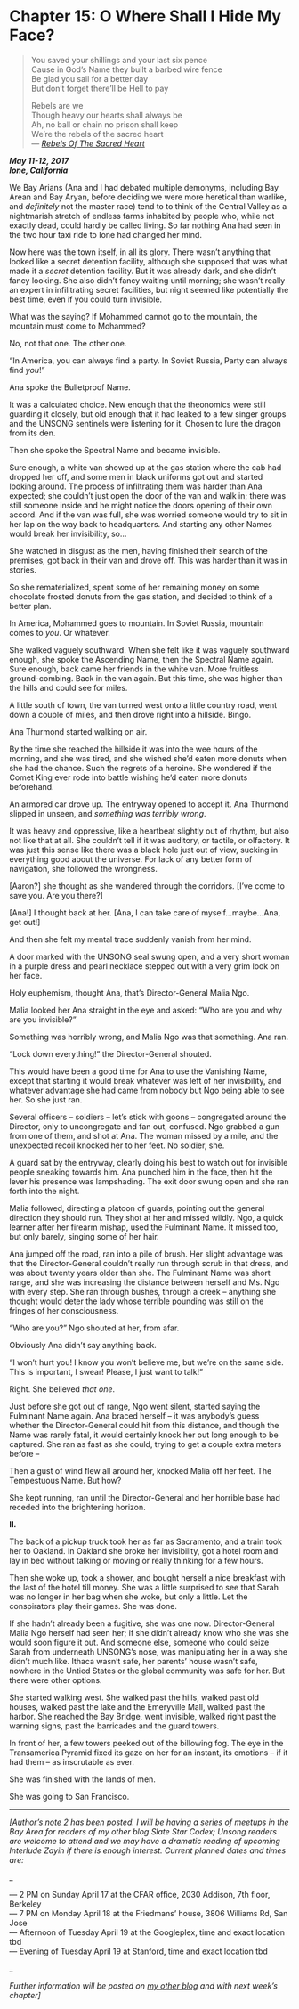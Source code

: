 Chapter 15: O Where Shall I Hide My Face?
=========================================

> You saved your shillings and your last six pence  
> Cause in God’s Name they built a barbed wire fence  
> Be glad you sail for a better day  
> But don’t forget there’ll be Hell to pay
> 
> Rebels are we  
> Though heavy our hearts shall always be  
> Ah, no ball or chain no prison shall keep  
> We’re the rebels of the sacred heart  
> _— [Rebels Of The Sacred Heart](https://www.youtube.com/watch?v=Gdlkx_cIqtE)_

**_May 11-12, 2017  
Ione, California_**

We Bay Arians (Ana and I had debated multiple demonyms, including Bay Arean and Bay Aryan, before deciding we were more heretical than warlike, and _definitely_ not the master race) tend to to think of the Central Valley as a nightmarish stretch of endless farms inhabited by people who, while not exactly dead, could hardly be called living.  So far nothing Ana had seen in the two hour taxi ride to Ione had changed her mind.

Now here was the town itself, in all its glory. There wasn’t anything that looked like a secret detention facility, although she supposed that was what made it a _secret_ detention facility. But it was already dark, and she didn’t fancy looking. She also didn’t fancy waiting until morning; she wasn’t really an expert in infilitrating secret facilities, but night seemed like potentially the best time, even if you could turn invisible.

What was the saying? If Mohammed cannot go to the mountain, the mountain must come to Mohammed?

No, not that one. The other one.

“In America, you can always find a party. In Soviet Russia, Party can always find _you_!”

Ana spoke the Bulletproof Name.

It was a calculated choice. New enough that the theonomics were still guarding it closely, but old enough that it had leaked to a few singer groups and the UNSONG sentinels were listening for it. Chosen to lure the dragon from its den.

Then she spoke the Spectral Name and became invisible.

Sure enough, a white van showed up at the gas station where the cab had dropped her off, and some men in black uniforms got out and started looking around. The process of infiltrating them was harder than Ana expected; she couldn’t just open the door of the van and walk in; there was still someone inside and he might notice the doors opening of their own accord. And if the van was full, she was worried someone would try to sit in her lap on the way back to headquarters. And starting any other Names would break her invisibility, so…

She watched in disgust as the men, having finished their search of the premises, got back in their van and drove off. This was harder than it was in stories.

So she rematerialized, spent some of her remaining money on some chocolate frosted donuts from the gas station, and decided to think of a better plan.

In America, Mohammed goes to mountain. In Soviet Russia, mountain comes to _you_. Or whatever.

She walked vaguely southward. When she felt like it was vaguely southward enough, she spoke the Ascending Name, then the Spectral Name again. Sure enough, back came her friends in the white van. More fruitless ground-combing. Back in the van again. But this time, she was higher than the hills and could see for miles.

A little south of town, the van turned west onto a little country road, went down a couple of miles, and then drove right into a hillside. Bingo.

Ana Thurmond started walking on air.

By the time she reached the hillside it was into the wee hours of the morning, and she was tired, and she wished she’d eaten more donuts when she had the chance. Such the regrets of a heroine. She wondered if the Comet King ever rode into battle wishing he’d eaten more donuts beforehand. 

An armored car drove up. The entryway opened to accept it. Ana Thurmond slipped in unseen, and _something was terribly wrong_.

It was heavy and oppressive, like a heartbeat slightly out of rhythm, but also not like that at all. She couldn’t tell if it was auditory, or tactile, or olfactory. It was just this sense like there was a black hole just out of view, sucking in everything good about the universe. For lack of any better form of navigation, she followed the wrongness.

\[Aaron?\] she thought as she wandered through the corridors. \[I’ve come to save you. Are you there?\]

\[Ana!\] I thought back at her. \[Ana, I can take care of myself…maybe…Ana, get out!\]

And then she felt my mental trace suddenly vanish from her mind.

A door marked with the UNSONG seal swung open, and a very short woman in a purple dress and pearl necklace stepped out with a very grim look on her face.

Holy euphemism, thought Ana, that’s Director-General Malia Ngo.

Malia looked her Ana straight in the eye and asked: “Who are you and why are you invisible?”

Something was horribly wrong, and Malia Ngo was that something. Ana ran.

“Lock down everything!” the Director-General shouted. 

This would have been a good time for Ana to use the Vanishing Name, except that starting it would break whatever was left of her invisibility, and whatever advantage she had came from nobody but Ngo being able to see her. So she just ran.

Several officers – soldiers – let’s stick with goons – congregated around the Director, only to uncongregate and fan out, confused. Ngo grabbed a gun from one of them, and shot at Ana. The woman missed by a mile, and the unexpected recoil knocked her to her feet. No soldier, she.

A guard sat by the entryway, clearly doing his best to watch out for invisible people sneaking towards him. Ana punched him in the face, then hit the lever his presence was lampshading. The exit door swung open and she ran forth into the night.

Malia followed, directing a platoon of guards, pointing out the general direction they should run. They shot at her and missed wildly. Ngo, a quick learner after her firearm mishap, used the Fulminant Name. It missed too, but only barely, singing some of her hair.

Ana jumped off the road, ran into a pile of brush. Her slight advantage was that the Director-General couldn’t really run through scrub in that dress, and was about twenty years older than she. The Fulminant Name was short range, and she was increasing the distance between herself and Ms. Ngo with every step. She ran through bushes, through a creek – anything she thought would deter the lady whose terrible pounding was still on the fringes of her consciousness.

“Who are you?” Ngo shouted at her, from afar. 

Obviously Ana didn’t say anything back.

“I won’t hurt you! I know you won’t believe me, but we’re on the same side. This is important, I swear! Please, I just want to talk!”

Right. She believed _that one_.

Just before she got out of range, Ngo went silent, started saying the Fulminant Name again. Ana braced herself – it was anybody’s guess whether the Director-General could hit from this distance, and though the Name was rarely fatal, it would certainly knock her out long enough to be captured. She ran as fast as she could, trying to get a couple extra meters before –

Then a gust of wind flew all around her, knocked Malia off her feet. The Tempestuous Name. But how?

She kept running, ran until the Director-General and her horrible base had receded into the brightening horizon.

**II.**

The back of a pickup truck took her as far as Sacramento, and a train took her to Oakland. In Oakland she broke her invisibility, got a hotel room and lay in bed without talking or moving or really thinking for a few hours.

Then she woke up, took a shower, and bought herself a nice breakfast with the last of the hotel till money. She was a little surprised to see that Sarah was no longer in her bag when she woke, but only a little. Let the conspirators play their games. She was done. 

If she hadn’t already been a fugitive, she was one now. Director-General Malia Ngo herself had seen her; if she didn’t already know who she was she would soon figure it out. And someone else, someone who could seize Sarah from underneath UNSONG’s nose, was manipulating her in a way she didn’t much like. Ithaca wasn’t safe, her parents’ house wasn’t safe, nowhere in the Untied States or the global community was safe for her. But there were other options.

She started walking west. She walked past the hills, walked past old houses, walked past the lake and the Emeryville Mall, walked past the harbor. She reached the Bay Bridge, went invisible, walked right past the warning signs, past the barricades and the guard towers.

In front of her, a few towers peeked out of the billowing fog. The eye in the Transamerica Pyramid fixed its gaze on her for an instant, its emotions – if it had them – as inscrutable as ever.

She was finished with the lands of men. 

She was going to San Francisco.

* * *

_\[[Author’s note 2](http://unsongbook.com/authors-note-2-podcast-llull-meetups/) has been posted. I will be having a series of meetups in the Bay Area for readers of my other blog Slate Star Codex; Unsong readers are welcome to attend and we may have a dramatic reading of upcoming Interlude Zayin if there is enough interest. Current planned dates and times are:_

_

— 2 PM on Sunday April 17 at the CFAR office, 2030 Addison, 7th floor, Berkeley  
— 7 PM on Monday April 18 at the Friedmans’ house, 3806 Williams Rd, San Jose  
— Afternoon of Tuesday April 19 at the Googleplex, time and exact location tbd  
— Evening of Tuesday April 19 at Stanford, time and exact location tbd

_

_Further information will be posted on [my other blog](http://slatestarcodex.com/) and with next week’s chapter\]_